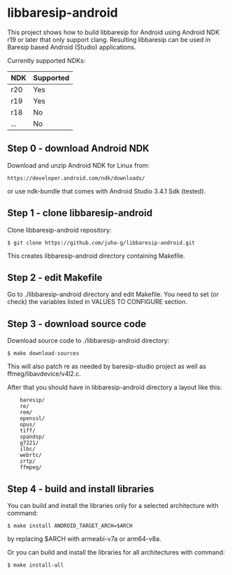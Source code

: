 libbaresip-android
==================

This project shows how to build libbaresip for Android using Android NDK
r19 or later that only support clang.  Resulting libbaresip can be used
in Baresip based Android (Studio) applications.

Currently supported NDKs:

| NDK  | Supported  |
|------|------------|
| r20  | Yes        |
| r19  | Yes        |
| r18  | No         |
| ...  | No         |

## Step 0 - download Android NDK

Download and unzip Android NDK for Linux from:
```
https://developer.android.com/ndk/downloads/
```
or use ndk-bundle that comes with Android Studio 3.4.1 Sdk (tested).

## Step 1 - clone libbaresip-android

Clone libbaresip-android repository:
```
$ git clone https://github.com/juha-g/libbaresip-android.git
```
This creates libbaresip-android directory containing Makefile.

## Step 2 - edit Makefile

Go to ./libbaresip-android directory and edit Makefile. You need to set (or check) the variables listed in VALUES TO CONFIGURE section.

## Step 3 - download source code

Download source code to ./libbaresip-android directory:
```
$ make download-sources
```
This will also patch re as needed by baresip-studio project as well as ffmeg/libavdevice/v4l2.c. 

After that you should have in libbaresip-android directory a layout like this:
```
    baresip/
    re/
    rem/
    openssl/
    opus/
    tiff/
    spandsp/
    g7221/
    ilbc/
    webrtc/
    zrtp/
    ffmpeg/
```

## Step 4 - build and install libraries

You can build and install the libraries only for a selected architecture with command:
```
$ make install ANDROID_TARGET_ARCH=$ARCH
```
by replacing $ARCH with armeabi-v7a or arm64-v8a.

Or you can build and install the libraries for all architectures with command:
```
$ make install-all
```
